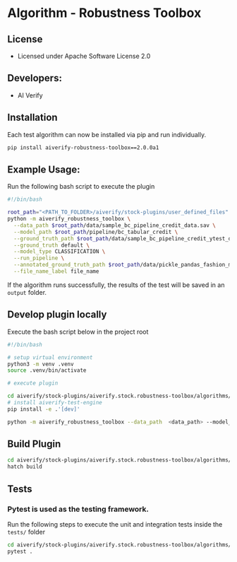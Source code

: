 # Algorithm - Robustness Toolbox

## License
* Licensed under Apache Software License 2.0

## Developers:
* AI Verify

## Installation

Each test algorithm can now be installed via pip and run individually.

```sh
pip install aiverify-robustness-toolbox==2.0.0a1
```

## Example Usage:

Run the following bash script to execute the plugin

```sh
#!/bin/bash

root_path="<PATH_TO_FOLDER>/aiverify/stock-plugins/user_defined_files"
python -m aiverify_robustness_toolbox \
  --data_path $root_path/data/sample_bc_pipeline_credit_data.sav \
  --model_path $root_path/pipeline/bc_tabular_credit \
  --ground_truth_path $root_path/data/sample_bc_pipeline_credit_ytest_data.sav \
  --ground_truth default \
  --model_type CLASSIFICATION \
  --run_pipeline \
  --annotated_ground_truth_path $root_path/data/pickle_pandas_fashion_mnist_annotated_labels_10.sav \
  --file_name_label file_name
```

If the algorithm runs successfully, the results of the test will be saved in an `output` folder.

## Develop plugin locally

Execute the bash script below in the project root

```sh
#!/bin/bash

# setup virtual environment
python3 -m venv .venv
source .venv/bin/activate

# execute plugin

cd aiverify/stock-plugins/aiverify.stock.robustness-toolbox/algorithms/robustness_toolbox
# install aiverify-test-engine 
pip install -e .'[dev]'

python -m aiverify_robustness_toolbox --data_path  <data_path> --model_path <model_path> --ground_truth_path <ground_truth_path> --ground_truth <str> --model_type CLASSIFICATION --run_pipeline --annotated_ground_truth_path <str> --file_name_label <str>
```

## Build Plugin
```sh
cd aiverify/stock-plugins/aiverify.stock.robustness-toolbox/algorithms/robustness_toolbox
hatch build
```

## Tests
### Pytest is used as the testing framework.
Run the following steps to execute the unit and integration tests inside the `tests/` folder

```sh
cd aiverify/stock-plugins/aiverify.stock.robustness-toolbox/algorithms/robustness_toolbox
pytest .
```